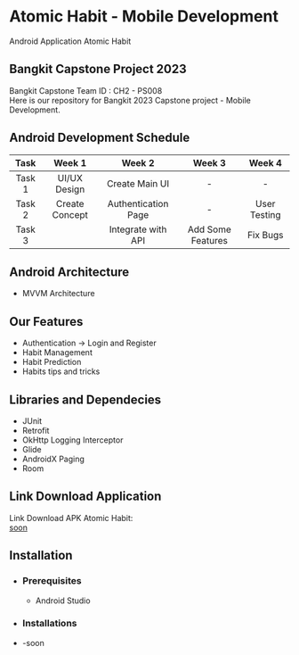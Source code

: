 # Atomic Habit - Mobile Development
Android Application Atomic Habit

## Bangkit Capstone Project 2023

Bangkit Capstone Team ID : CH2 - PS008 <br>
Here is our repository for Bangkit 2023 Capstone project - Mobile Development.

## Android Development Schedule
|  Task  |     Week 1     |       Week 2        |            Week 3          |            Week 4          |
| :----: | :------------: | :-----------------: | :------------------------: | :------------------------: |
| Task 1 | UI/UX Design   | Create Main UI      | -                          | -                          |  
| Task 2 | Create Concept | Authentication Page | -                          | User Testing               | 
| Task 3 |                | Integrate with API  | Add Some Features          | Fix Bugs                   |

## Android Architecture
- MVVM Architecture

## Our Features 
- Authentication -> Login and Register
- Habit Management
- Habit Prediction
- Habits tips and tricks

## Libraries and Dependecies 
- JUnit  
- Retrofit
- OkHttp Logging Interceptor
- Glide
- AndroidX Paging
- Room

## Link Download Application
Link Download APK Atomic Habit:<br>
[soon](-)

## Installation
 * ### Prerequisites
    - Android Studio
 * ### Installations
 * -soon
